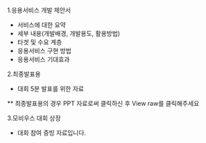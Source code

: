 1.응용서비스 개발 제안서
  * 서비스에 대한 요약
  * 세부 내용(개발배경, 개발용도, 활용방법)
  * 타겟 및 수요 계층
  * 응용서비스 구현 방법
  * 응용서비스 기대효과

2.최종발표용
  * 대회 5분 발표를 위한 자료
 
 ** 최종발표용의 경우 PPT 자료로써 클릭하신 후 View raw를 클릭해주세요

3.모비우스 대회 상장
  * 대회 참여 증빙 자료입니다.
